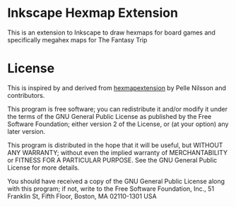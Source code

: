 # Inkscape Hexmap Extension

 This is an extension to Inkscape to draw hexmaps for board games and
 specifically megahex maps for The Fantasy Trip

# License

 This is inspired by and derived from 
 [hexmapextension](https://github.com/lifelike/hexmapextension) 
 by Pelle Nilsson and contributors.

 This program is free software; you can redistribute it and/or modify
 it under the terms of the GNU General Public License as published by
 the Free Software Foundation; either version 2 of the License, or
 (at your option) any later version.

 This program is distributed in the hope that it will be useful,
 but WITHOUT ANY WARRANTY; without even the implied warranty of
 MERCHANTABILITY or FITNESS FOR A PARTICULAR PURPOSE.  See the
 GNU General Public License for more details.

 You should have received a copy of the GNU General Public License
 along with this program; if not, write to the Free Software
 Foundation, Inc., 51 Franklin St, Fifth Floor, Boston, MA  02110-1301  USA


